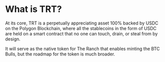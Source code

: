 # What is TRT?

At its core, TRT is a perpetually appreciating asset 100% backed by USDC on the Polygon Blockchain, where all the stablecoins in the form of USDC are held on a smart contract that no one can touch, drain, or steal from by design.&#x20;

It will serve as the native token for The Ranch that enables minting the BTC Bulls, but the roadmap for the token is much broader.&#x20;

